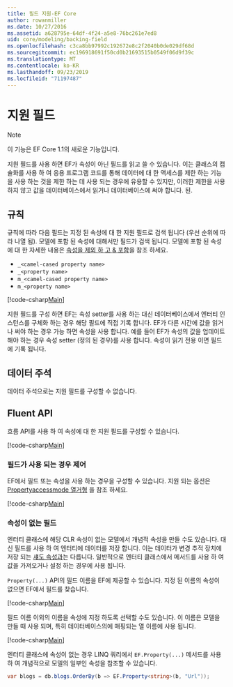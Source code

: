 ```yaml
---
title: 필드 지원-EF Core
author: rowanmiller
ms.date: 10/27/2016
ms.assetid: a628795e-64df-4f24-a5e8-76bc261e7ed8
uid: core/modeling/backing-field
ms.openlocfilehash: c3ca8bb97992c192672e8c2f2040b0de029df68d
ms.sourcegitcommit: ec196918691f50cd0b21693515b0549f06d9f39c
ms.translationtype: MT
ms.contentlocale: ko-KR
ms.lasthandoff: 09/23/2019
ms.locfileid: "71197487"
---
```

# <a name="backing-fields"></a>지원 필드

> [!NOTE]  
> 이 기능은 EF Core 1.1의 새로운 기능입니다.

지원 필드를 사용 하면 EF가 속성이 아닌 필드를 읽고 쓸 수 있습니다. 이는 클래스의 캡슐화를 사용 하 여 응용 프로그램 코드를 통해 데이터에 대 한 액세스를 제한 하는 기능을 사용 하는 것을 제한 하는 데 사용 되는 경우에 유용할 수 있지만, 이러한 제한을 사용 하지 않고 값을 데이터베이스에서 읽거나 데이터베이스에 써야 합니다. 된.

## <a name="conventions"></a>규칙

규칙에 따라 다음 필드는 지정 된 속성에 대 한 지원 필드로 검색 됩니다 (우선 순위에 따라 나열 됨). 모델에 포함 된 속성에 대해서만 필드가 검색 됩니다. 모델에 포함 된 속성에 대 한 자세한 내용은 [속성을 제외 하 고 & 포함](included-properties.md)을 참조 하세요.

* `_<camel-cased property name>`
* `_<property name>`
* `m_<camel-cased property name>`
* `m_<property name>`

[!code-csharp[Main](../../../samples/core/Modeling/Conventions/BackingField.cs#Sample)]

지원 필드를 구성 하면 EF는 속성 setter를 사용 하는 대신 데이터베이스에서 엔터티 인스턴스를 구체화 하는 경우 해당 필드에 직접 기록 합니다. EF가 다른 시간에 값을 읽거나 써야 하는 경우 가능 하면 속성을 사용 합니다. 예를 들어 EF가 속성의 값을 업데이트 해야 하는 경우 속성 setter (정의 된 경우)를 사용 합니다. 속성이 읽기 전용 이면 필드에 기록 됩니다.

## <a name="data-annotations"></a>데이터 주석

데이터 주석으로는 지원 필드를 구성할 수 없습니다.

## <a name="fluent-api"></a>Fluent API

흐름 API를 사용 하 여 속성에 대 한 지원 필드를 구성할 수 있습니다.

[!code-csharp[Main](../../../samples/core/Modeling/FluentAPI/BackingField.cs#Sample)]

### <a name="controlling-when-the-field-is-used"></a>필드가 사용 되는 경우 제어

EF에서 필드 또는 속성을 사용 하는 경우을 구성할 수 있습니다. 지원 되는 옵션은 [Propertyaccessmode 열거형](https://docs.microsoft.com/dotnet/api/microsoft.entityframeworkcore.propertyaccessmode) 을 참조 하세요.

[!code-csharp[Main](../../../samples/core/Modeling/FluentAPI/BackingFieldAccessMode.cs#Sample)]

### <a name="fields-without-a-property"></a>속성이 없는 필드

엔터티 클래스에 해당 CLR 속성이 없는 모델에서 개념적 속성을 만들 수도 있습니다. 대신 필드를 사용 하 여 엔터티에 데이터를 저장 합니다. 이는 데이터가 변경 추적 장치에 저장 되는 [섀도 속성과](shadow-properties.md)는 다릅니다. 일반적으로 엔터티 클래스에서 메서드를 사용 하 여 값을 가져오거나 설정 하는 경우에 사용 됩니다.

`Property(...)` API의 필드 이름을 EF에 제공할 수 있습니다. 지정 된 이름의 속성이 없으면 EF에서 필드를 찾습니다.

[!code-csharp[Main](../../../samples/core/Modeling/FluentAPI/BackingFieldNoProperty.cs#Sample)]

필드 이름 이외의 이름을 속성에 지정 하도록 선택할 수도 있습니다. 이 이름은 모델을 만들 때 사용 되며, 특히 데이터베이스의에 매핑되는 열 이름에 사용 됩니다.

[!code-csharp[Main](../../../samples/core/Modeling/FluentAPI/BackingFieldConceptualProperty.cs#Sample)]

엔터티 클래스에 속성이 없는 경우 LINQ 쿼리에서 `EF.Property(...)` 메서드를 사용 하 여 개념적으로 모델의 일부인 속성을 참조할 수 있습니다.

``` csharp
var blogs = db.blogs.OrderBy(b => EF.Property<string>(b, "Url"));
```
